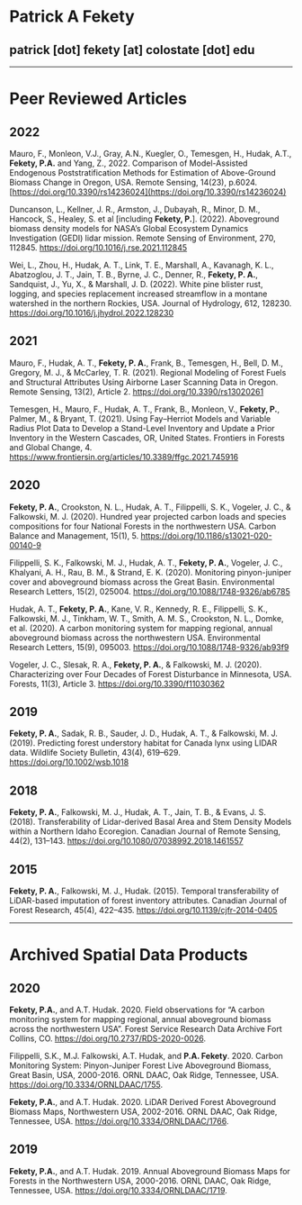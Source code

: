 # Patrick A Fekety  
## patrick [dot] fekety [at] colostate [dot] edu
------------------------------------------------


# Peer Reviewed Articles


## 2022  
Mauro, F., Monleon, V.J., Gray, A.N., Kuegler, O., Temesgen, H., Hudak, A.T., **Fekety, P.A.** and Yang, Z., 2022. Comparison of Model-Assisted Endogenous Poststratification Methods for Estimation of Above-Ground Biomass Change in Oregon, USA. Remote Sensing, 14(23), p.6024. [https://doi.org/10.3390/rs14236024](https://doi.org/10.3390/rs14236024)

Duncanson, L., Kellner, J. R., Armston, J., Dubayah, R., Minor, D. M., Hancock, S., Healey, S. et al [including **Fekety, P.**]. (2022). Aboveground biomass density models for NASA’s Global Ecosystem Dynamics Investigation (GEDI) lidar mission. Remote Sensing of Environment, 270, 112845. https://doi.org/10.1016/j.rse.2021.112845 

Wei, L., Zhou, H., Hudak, A. T., Link, T. E., Marshall, A., Kavanagh, K. L., Abatzoglou, J. T., Jain, T. B., Byrne, J. C., Denner, R., **Fekety, P. A.**, Sandquist, J., Yu, X., & Marshall, J. D. (2022). White pine blister rust, logging, and species replacement increased streamflow in a montane watershed in the northern Rockies, USA. Journal of Hydrology, 612, 128230. https://doi.org/10.1016/j.jhydrol.2022.128230 

 
## 2021  
Mauro, F., Hudak, A. T., **Fekety, P. A.**, Frank, B., Temesgen, H., Bell, D. M., Gregory, M. J., & McCarley, T. R. (2021). Regional Modeling of Forest Fuels and Structural Attributes Using Airborne Laser Scanning Data in Oregon. Remote Sensing, 13(2), Article 2. https://doi.org/10.3390/rs13020261 

Temesgen, H., Mauro, F., Hudak, A. T., Frank, B., Monleon, V., **Fekety, P.**, Palmer, M., & Bryant, T. (2021). Using Fay–Herriot Models and Variable Radius Plot Data to Develop a Stand-Level Inventory and Update a Prior Inventory in the Western Cascades, OR, United States. Frontiers in Forests and Global Change, 4. https://www.frontiersin.org/articles/10.3389/ffgc.2021.745916 

 
## 2020  
**Fekety, P. A.**, Crookston, N. L., Hudak, A. T., Filippelli, S. K., Vogeler, J. C., & Falkowski, M. J. (2020). Hundred year projected carbon loads and species compositions for four National Forests in the northwestern USA. Carbon Balance and Management, 15(1), 5. https://doi.org/10.1186/s13021-020-00140-9 

Filippelli, S. K., Falkowski, M. J., Hudak, A. T., **Fekety, P. A.**, Vogeler, J. C., Khalyani, A. H., Rau, B. M., & Strand, E. K. (2020). Monitoring pinyon-juniper cover and aboveground biomass across the Great Basin. Environmental Research Letters, 15(2), 025004. https://doi.org/10.1088/1748-9326/ab6785 

Hudak, A. T., **Fekety, P. A.**, Kane, V. R., Kennedy, R. E., Filippelli, S. K., Falkowski, M. J., Tinkham, W. T., Smith, A. M. S., Crookston, N. L., Domke, et al. (2020). A carbon monitoring system for mapping regional, annual aboveground biomass across the northwestern USA. Environmental Research Letters, 15(9), 095003. https://doi.org/10.1088/1748-9326/ab93f9 

Vogeler, J. C., Slesak, R. A., **Fekety, P. A.**, & Falkowski, M. J. (2020). Characterizing over Four Decades of Forest Disturbance in Minnesota, USA. Forests, 11(3), Article 3. https://doi.org/10.3390/f11030362 

 
## 2019  
**Fekety, P. A.**, Sadak, R. B., Sauder, J. D., Hudak, A. T., & Falkowski, M. J. (2019). Predicting forest understory habitat for Canada lynx using LIDAR data. Wildlife Society Bulletin, 43(4), 619–629. https://doi.org/10.1002/wsb.1018 

 
## 2018  
**Fekety, P. A.**, Falkowski, M. J., Hudak, A. T., Jain, T. B., & Evans, J. S. (2018). Transferability of Lidar-derived Basal Area and Stem Density Models within a Northern Idaho Ecoregion. Canadian Journal of Remote Sensing, 44(2), 131–143. https://doi.org/10.1080/07038992.2018.1461557 

 
## 2015  

**Fekety, P. A.**, Falkowski, M. J., Hudak. (2015). Temporal transferability of LiDAR-based imputation of forest inventory attributes. Canadian Journal of Forest Research, 45(4), 422–435. https://doi.org/10.1139/cjfr-2014-0405  



-----------------------------------------------------------------------------------------------------------------------------------------------------------------------------------------------------------------------------------

 
# Archived Spatial Data Products 

## 2020  
**Fekety, P.A.**, and A.T. Hudak. 2020. Field observations for “A carbon monitoring system for mapping regional, annual aboveground biomass across the northwestern USA”. Forest Service Research Data Archive Fort Collins, CO. https://doi.org/10.2737/RDS-2020-0026. 
  
Filippelli, S.K., M.J. Falkowski, A.T. Hudak, and **P.A. Fekety**. 2020. Carbon Monitoring System: Pinyon-Juniper Forest Live Aboveground Biomass, Great Basin, USA, 2000-2016. ORNL DAAC, Oak Ridge, Tennessee, USA. https://doi.org/10.3334/ORNLDAAC/1755. 
  
**Fekety, P.A.**, and A.T. Hudak. 2020. LiDAR Derived Forest Aboveground Biomass Maps, Northwestern USA, 2002-2016. ORNL DAAC, Oak Ridge, Tennessee, USA. https://doi.org/10.3334/ORNLDAAC/1766. 
  
## 2019  
**Fekety, P.A.**, and A.T. Hudak. 2019. Annual Aboveground Biomass Maps for Forests in the Northwestern USA, 2000-2016. ORNL DAAC, Oak Ridge, Tennessee, USA. https://doi.org/10.3334/ORNLDAAC/1719. 

